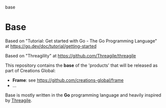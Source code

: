 base
# Base

Based on "Tutorial: Get started with Go - The Go Programming Language" at https://go.dev/doc/tutorial/getting-started

Based on "Threagility" at https://github.com/Threagile/threagile

This repository contains the **base** of the 'products' that will be released as part of Creations Global:

- **Frame**: see https://github.com/creations-global/frame
- ...

Base is mostly written in the **Go** programming language and heavily inspired by [Threagile](https://github.com/Threagile/threagile).

